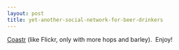 ```yaml
---
layout: post
title: yet-another-social-network-for-beer-drinkers
---
```

[Coastr](http://www.coastr.com/) (like Flickr, only with more hops and
barley).  Enjoy!

